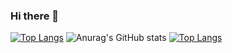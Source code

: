 ### Hi there 👋

<!--
**yoosooyoung/yoosooyoung** is a ✨ _special_ ✨ repository because its `README.md` (this file) appears on your GitHub profile.

Here are some ideas to get you started:

- 🔭 I’m currently working on ...
- 🌱 I’m currently learning ...
- 👯 I’m looking to collaborate on ...
- 🤔 I’m looking for help with ...
- 💬 Ask me about ...
- 📫 How to reach me: ...
- 😄 Pronouns: ...
- ⚡ Fun fact: ...
-->
[![Top Langs](https://github-readme-stats.vercel.app/api/top-langs/?username=yoosooyoung&layout=compact)](https://github.com/yoosooyoung/github-readme-stats)
![Anurag's GitHub stats](https://github-readme-stats.vercel.app/api?username=yoosooyoung&show_icons=true&theme=radical)
[![Top Langs](https://github-readme-stats.vercel.app/api/top-langs/?username=yoosooyoung&langs_count=8)](https://github.com/yoosooyoung/github-readme-stats)




